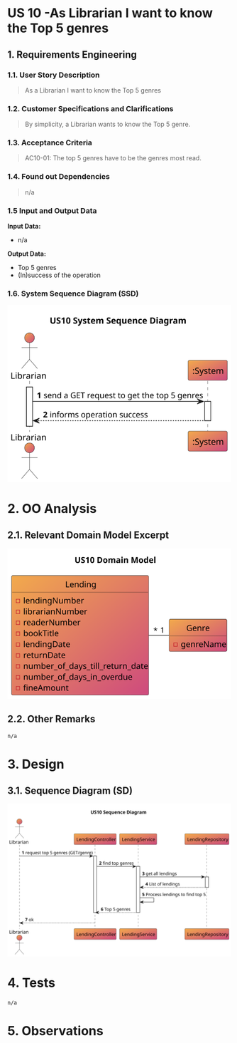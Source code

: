 # US 10 -As Librarian I want to know the Top 5 genres

## 1. Requirements Engineering

### 1.1. User Story Description
>As a Librarian I want to know the Top 5 genres


### 1.2. Customer Specifications and Clarifications
> By simplicity, a Librarian  wants to know the Top 5 genre.


### 1.3. Acceptance Criteria
> AC10-01: The top 5 genres have to be the genres most read.

### 1.4. Found out Dependencies
> n/a


### 1.5 Input and Output Data

**Input Data:**

* n/a

**Output Data:**

* Top 5 genres
* (In)success of the operation

### 1.6. System Sequence Diagram (SSD)

![US10-SSD](US10-SSD.svg)

# 2. OO Analysis
## 2.1. Relevant Domain Model Excerpt

![US10-DM](US10-DM.svg)

## 2.2. Other Remarks
    n/a

# 3. Design
## 3.1. Sequence Diagram (SD)

![US10-SD](US10-SD.svg)

# 4. Tests
    n/a
# 5. Observations





